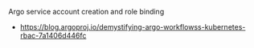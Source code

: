 Argo service account creation and role binding
* https://blog.argoproj.io/demystifying-argo-workflowss-kubernetes-rbac-7a1406d446fc
